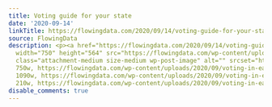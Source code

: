 ```yaml
---
title: Voting guide for your state
date: '2020-09-14'
linkTitle: https://flowingdata.com/2020/09/14/voting-guide-for-your-state/
source: FlowingData
description: <p><a href="https://flowingdata.com/2020/09/14/voting-guide-for-your-state/"><img
  width="750" height="564" src="https://flowingdata.com/wp-content/uploads/2020/09/voting-in-each-state-750x564.png"
  class="attachment-medium size-medium wp-post-image" alt="" srcset="https://flowingdata.com/wp-content/uploads/2020/09/voting-in-each-state-750x564.png
  750w, https://flowingdata.com/wp-content/uploads/2020/09/voting-in-each-state-1090x820.png
  1090w, https://flowingdata.com/wp-content/uploads/2020/09/voting-in-each-state-210x158.png
  210w, https://flowingdata.com/wp-content/uploads/2020/09/voting-in-eac ...
disable_comments: true
---
```

<p><a href="https://flowingdata.com/2020/09/14/voting-guide-for-your-state/"><img width="750" height="564" src="https://flowingdata.com/wp-content/uploads/2020/09/voting-in-each-state-750x564.png" class="attachment-medium size-medium wp-post-image" alt="" srcset="https://flowingdata.com/wp-content/uploads/2020/09/voting-in-each-state-750x564.png 750w, https://flowingdata.com/wp-content/uploads/2020/09/voting-in-each-state-1090x820.png 1090w, https://flowingdata.com/wp-content/uploads/2020/09/voting-in-each-state-210x158.png 210w, https://flowingdata.com/wp-content/uploads/2020/09/voting-in-eac ...